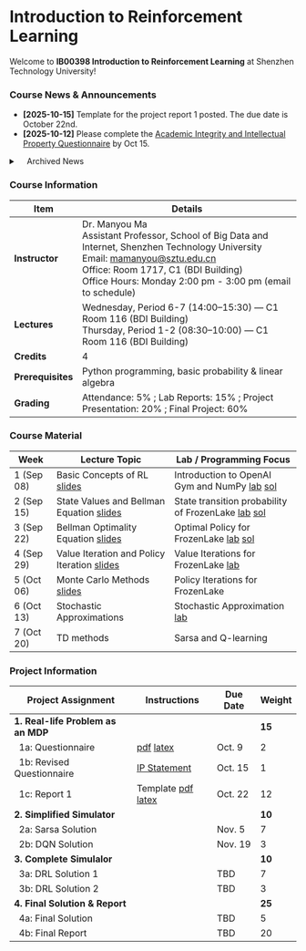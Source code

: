 #  Introduction to Reinforcement Learning

Welcome to **IB00398 Introduction to Reinforcement Learning** at Shenzhen Technology University!  

### Course News & Announcements
- **[2025-10-15]** Template for the project report 1 posted. The due date is October 22nd. <br>
- **[2025-10-12]** Please complete the [Academic Integrity and Intellectual Property Questionnaire](https://github.com/manyouma/DRL_sztu/blob/main/project_guide/IW_IP.pdf) by Oct 15.  <br>



<details>
<summary>&nbsp;&nbsp;&nbsp;&nbsp;Archived News</summary>
    - **[2025-10-11]** All future lecture are moved to C-1-116 (BDI Building). <br>
    - **[2025-10-10]** There will be a make-up lecture on Oct. 11th (Saturday). <br>
    - **[2025-09-26]** Project 1a posted. The due date is Oct. 9th. <br>
    - **[2025-09-24]** Lab 2 solutions posted. <br>
    - **[2025-09-23]** Lecture on September 24 is cancelled due to the typhoon landing. Stay safe everyone! <br>
    - **[2025-09-18]** Lab 1 solutions posted. <br>
    - **[2025-09-17]** Course GitHub repo opened. <br>

</details>

### Course Information 

| **Item**          | **Details** |
|-------------------|-------------|
| **Instructor**    | Dr. Manyou Ma <br> Assistant Professor, School of Big Data and Internet, Shenzhen Technology University <br> Email: [mamanyou@sztu.edu.cn](mailto:mamanyou@sztu.edu.cn) <br> Office: Room 1717, C1 (BDI Building) <br> Office Hours: Monday 2:00 pm - 3:00 pm (email to schedule) |
| **Lectures**      | Wednesday, Period 6-7 (14:00–15:30) — C1 Room 116 (BDI Building)  <br> Thursday, Period 1-2 (08:30–10:00) — C1 Room 116 (BDI Building) |
| **Credits**       | 4 |
| **Prerequisites** | Python programming, basic probability & linear algebra |
| **Grading**       | Attendance: 5% ; Lab Reports: 15% ; Project Presentation: 20% ; Final Project: 60% |


### Course Material 
| Week | Lecture Topic | Lab / Programming Focus |
|--------|------------------|------------------------|
| 1 (Sep 08)| Basic Concepts of RL [slides](https://github.com/MathFoundationRL/Book-Mathematical-Foundation-of-Reinforcement-Learning/blob/main/Lecture%20slides/slidesContinuouslyUpdated/L1-Basic%20concepts.pdf) |  Introduction to OpenAI Gym and NumPy [lab](https://github.com/manyouma/DRL_sztu/blob/main/labs/Lab01_frozenLake_intro.ipynb) [sol](https://github.com/manyouma/DRL_sztu/blob/main/labs/Lab01_frozenLake_intro_ans.ipynb)|
| 2 (Sep 15)| State Values and Bellman Equation [slides](https://github.com/MathFoundationRL/Book-Mathematical-Foundation-of-Reinforcement-Learning/blob/main/Lecture%20slides/slidesContinuouslyUpdated/L2-Bellman%20equation.pdf) | State transition probability of FrozenLake [lab](https://github.com/manyouma/DRL_sztu/blob/main/labs/Lab02_frozenLake_MDP.ipynb) [sol](https://github.com/manyouma/DRL_sztu/blob/main/labs/Lab02_frozenLake_MDP_sol.ipynb)|
| 3 (Sep 22)| Bellman Optimality Equation [slides](https://github.com/MathFoundationRL/Book-Mathematical-Foundation-of-Reinforcement-Learning/blob/main/Lecture%20slides/slidesContinuouslyUpdated/L3-Bellman%20optimality%20equation.pdf) | Optimal Policy for FrozenLake [lab](https://github.com/manyouma/DRL_sztu/blob/main/labs/Lab03_frozenLake_optimal.ipynb) [sol](https://github.com/manyouma/DRL_sztu/blob/main/labs/Lab03_frozenLake_optimal_sol.ipynb)|
| 4 (Sep 29)| Value Iteration and Policy Iteration [slides](https://github.com/MathFoundationRL/Book-Mathematical-Foundation-of-Reinforcement-Learning/blob/main/Lecture%20slides/slidesContinuouslyUpdated/L4-Value%20iteration%20and%20policy%20iteration.pdf) | Value Iterations for FrozenLake [lab](https://github.com/manyouma/DRL_sztu/blob/main/labs/Lab04_frozenLake_VI_PI.ipynb)|
| 5 (Oct 06)| Monte Carlo Methods [slides](https://github.com/MathFoundationRL/Book-Mathematical-Foundation-of-Reinforcement-Learning/blob/main/Lecture%20slides/slidesContinuouslyUpdated/L5-Monte%20Carlo%20methods.pdf) | Policy Iterations for FrozenLake|
| 6 (Oct 13)| Stochastic Approximations | Stochastic Approximation [lab](https://github.com/manyouma/DRL_sztu/blob/main/labs/Lab06_StochasticApproximation.ipynb) |
| 7 (Oct 20)| TD methods | Sarsa and Q-learning |



### Project Information
| Project Assignment | Instructions | Due Date | Weight |
|--------------------|-------------|----------|--------|
| **1. Real-life Problem as an MDP** | |  | **15** |
| &nbsp;&nbsp;1a: Questionnaire|  [pdf](https://github.com/manyouma/DRL_sztu/blob/main/project_guide/instr_project01a.pdf) [latex](https://github.com/manyouma/DRL_sztu/blob/main/project_guide/version01.tex) | Oct. 9  | 2 |
| &nbsp;&nbsp;1b: Revised Questionnaire | [IP Statement](https://github.com/manyouma/DRL_sztu/blob/main/project_guide/IW_IP.pdf) | Oct. 15 | 1 |
| &nbsp;&nbsp;1c: Report 1       | Template [pdf](https://github.com/manyouma/DRL_sztu/blob/main/project_guide/report1.pdf) [latex](https://github.com/manyouma/DRL_sztu/blob/main/project_guide/template.zip) | Oct. 22  | 12 |
| **2. Simplified Simulator**    | |  |  **10** |
| &nbsp;&nbsp;2a: Sarsa Solution | | Nov. 5   | 7 |
| &nbsp;&nbsp;2b: DQN Solution   | | Nov. 19  | 3 |
| **3. Complete Simulalor**      | |  | **10** |
| &nbsp;&nbsp;3a: DRL Solution 1 | | TBD   | 7 |
| &nbsp;&nbsp;3b: DRL Solution 2 | | TBD  | 3 |
| **4. Final Solution & Report** | |  | **25** |
| &nbsp;&nbsp;4a: Final Solution | | TBD  | 5  |
| &nbsp;&nbsp;4b: Final Report   | | TBD  | 20 |